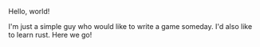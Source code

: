 Hello, world!

I'm just a simple guy who would like to write a game someday. I'd also like to learn rust. Here we go!